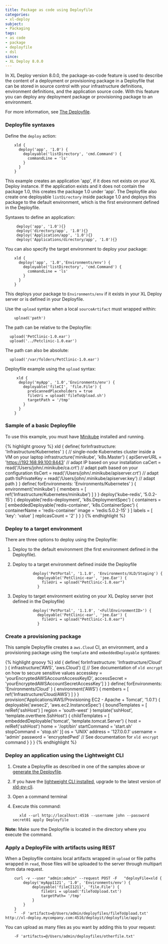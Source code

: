 ```yaml
---
title: Package as code using Deployfile
categories:
- xl-deploy
subject:
- Packaging
tags:
- as code
- package
- deployfile
- dsl
since:
- XL Deploy 8.0.0
---
```


In XL Deploy version 8.0.0, the package-as-code feature is used to describe the content of a deployment or provisioning package in a Deployfile that can be stored in source control with your infrastructure definitions, environment definitions, and the application source code. With this feature you can deploy any deployment package or provisioning package to an environment.

For more information, see [The Deployfile](/xl-deploy/concept/environment-as-code.html#the-deployfile).

### Deployfile syntaxes

Define the `deploy` action:

        xld {
          deploy('app', '1.0') {
            deployable('listDirectory', 'cmd.Command') {
              commandLine = 'ls'
            }
          }
        }

This example creates an application 'app', if it does not exists on your XL Deploy instance. If the application exists and it does not contain the package 1.0, this creates the package 1.0 under 'app'. The Deployfile also create one deployable `listDirectory` inside package 1.0 and deploys this package to the default environment, which is the first environment defined in the Deployfile.

Syntaxes to define an application:

         deploy('app', '1.0'){}
         deploy('directory/app', '1.0'){}
         deploy('Application/app', '1.0'){}   
         deploy('Applications/directory/app', '1.0'){}

You can also specify the target environment to deploy your package:

        xld {
          deploy('app', '1.0','Environments/env') {
            deployable('listDirectory', 'cmd.Command') {
              commandLine = 'ls'
            }
          }
        }

This deploys your package to `Environments/env` if it exists in your XL Deploy server or is defined in your Deployfile.

Use the `upload` syntax when a local `sourceArtifact` must wrapped within:

        upload('path')

The path can be relative to the Deployfile:

      upload('PetClinic-1.0.ear')
      upload('../Petclinic-1.0.ear')

The path can also be absolute:

      upload('/var/folders/PetClinic-1.0.ear')

Deployfile example using the `upload` syntax:

         xld {
          deploy('myApp', '1.0','Environments/env') {
            deployable('fileCI', 'file.File') {
              preScannedPlaceholders = true
              fileUri = upload('fileToUpload.sh')
              targetPath = '/tmp'
            }
          }
        }

### Sample of a basic Deployfile

To use this example, you must have [Minikube](https://kubernetes.io/docs/getting-started-guides/minikube/#installation) installed and running.

{% highlight groovy %}
xld {
  define(
    forInfrastructure: 'Infrastructure/Kubernetes'
  ) {
    // single-node Kubernetes cluster inside a VM on your laptop
    infrastructure('minikube', 'k8s.Master') {
      apiServerURL = 'https://192.168.99.100:8443' // adapt IP based on your installation
      caCert = read('/Users/john/.minikube/ca.crt') // adapt path based on your configuration
      tlsCert = read('/Users/john/.minikube/apiserver.crt') // adapt path
      tlsPrivateKey = read('/Users/john/.minikube/apiserver.key') // adapt path
    }
  }
  define(
    forEnvironments: 'Environments/Kubernetes'
  ) {
    environment('minikube') {
      members = [
        ref('Infrastructure/Kubernetes/minikube')
      ]
    }
  }
  deploy('kube-redis', '5.0.2-15') {
    deployable('redis-deployment', 'k8s.DeploymentSpec') {
      containers = [
        embeddedDeployable('redis-container', 'k8s.ContainerSpec') {
          containerName = 'redis-container'
          image = 'redis:5.0.2-15'
        }
      ]
      labels = [
        'key': 'value'
      ]
      replicasCount = '2'
    }
  }
}
{% endhighlight %}

### Deploy to a target environment

There are three options to deploy using the Deployfile:

1. Deploy to the default environment (the first environment defined in the Deployfile).
1. Deploy to a target environment defined inside the Deployfile

                deploy('PetPortal', '1.1.0', 'Environments/XLD/Staging') {      
                  deployable('PetClinic-ear', 'jee.Ear') {
                    fileUri = upload("PetClinic-1.0.ear")
                  }

1. Deploy to target environment existing on your XL Deploy server (not defined in the Deployfile)

                deploy('PetPortal', '1.1.0', '<FullEnvironmentID>') {      
                  deployable('PetClinic-ear', 'jee.Ear') {
                    fileUri = upload("PetClinic-1.0.ear")
                  }

### Create a provisioning package

This sample Deployfile creates a `aws.Cloud` CI, an environment, and a provisioning package using the `template` and `embeddedDeployable` syntaxes:

{% highlight groovy %}
xld {
  define(
    forInfrastructure: 'Infrastructure/Cloud'
  ) {
    infrastructure('AWS', 'aws.Cloud') {[
      // See documentation of `xld encrypt` on how to secure sensitive values
      accesskey = 'yourEncryptedAWSAccountAccessKeyID',
      accessSecret = 'yourEncryptedAWSAccountSecretAccessKey']
    }
  }
  define(
    forEnvironments: 'Environments/Cloud'
  ) {
    environment('AWS') {
      members = [
        ref('Infrastructure/Cloud/AWS')
      ]
    }
  }
  provision('Applications/AWS/Provisioning EC2 - Apache + Tomcat', '1.0.1') {
    deployable('awsec2', 'aws.ec2.InstanceSpec') {
      boundTemplates = [
        relRef('sshHost')
      ]
      region = 'south-west'
    }
    template('sshHost', 'template.overthere.SshHost') {
      childTemplates = [
        embeddedDeployable('tomcat', 'template.tomcat.Server') { host = relRef('sshHost')
        home = '/opt/bin'
        startCommand = 'start.sh'
        stopCommand = 'stop.sh'
      }]
      os = 'UNIX'
      address = '127.0.0.1'
      username = 'admin'
      password = 'encryptedPwd' // See documentation for `xld encrypt` command
    }
  }
}
{% endhighlight %}    

### Deploy an application using the Lightweight CLI

1. Create a Deployfile as described in one of the samples above or [generate the Deployfile](/xl-deploy/concept/xl-deploy-lightweight-cli.html#generate-a-deployfile).
1. If you have the [lightweight CLI installed](/xl-deploy/concept/xl-deploy-lightweight-cli.html), upgrade to the latest version of [xld-py-cli](https://pypi.python.org/pypi/xld-py-cli/).
1. Open a command terminal  
1. Execute this command:

          xld --url http://localhost:4516 --username john --password secret01 apply Deployfile

**Note:** Make sure the Deployfile is located in the directory where you execute the command.    

### Apply a DeployFile with artifacts using REST

When a Deployfile contains local artifacts wrapped in `upload` or file paths wrapped in `read`, those files will be uploaded to the server through multipart form data request.

        curl -v --user "admin:admin" --request POST -F   "deployFile=xld {
            deploy('myApp1121', '1.0', 'Environments/env') {
                deployable('fileCI1211', 'file.File') {
                    fileUri = upload('fileToUpload.txt')
                    targetPath= '/tmp'
                }
            }
        }
        "  -F 'artifacts=@/Users/admin/deployfiles/fileToUpload.txt' http://xl-deploy.mycompany.com:4516/deployit/deployfile/apply

You can upload as many files as you want by adding this to your request:

        -F 'artifacts=@/Users/admin/deployfiles/otherfile.txt'    
